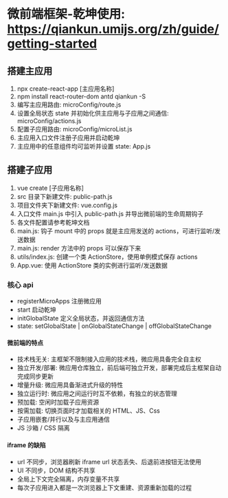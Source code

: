# 微前端框架-乾坤使用: https://qiankun.umijs.org/zh/guide/getting-started

## 搭建主应用

1. npx create-react-app [主应用名称]
2. npm install react-router-dom antd qiankun -S
3. 编写主应用路由: microConfig/route.js
4. 设置全局状态 state 并初始化供主应用与子应用之间通信: microConfig/actions.js
5. 配置子应用路由: microConfig/microList.js
6. 主应用入口文件注册子应用并启动乾坤
7. 主应用中的任意组件均可监听并设置 state: App.js

## 搭建子应用

1. vue create [子应用名称]
2. src 目录下新建文件: public-path.js
3. 项目文件夹下新建文件: vue.config.js
4. 入口文件 main.js 中引入 public-path.js 并导出微前端的生命周期钩子
5. 各文件配置请参考乾坤文档
6. main.js: 钩子 mount 中的 props 就是主应用发送的 actions，可进行监听/发送数据
7. main.js: render 方法中的 props 可以保存下来
8. utils/index.js: 创建一个类 ActionStore，使用单例模式保存 actions
9. App.vue: 使用 ActionStore 类的实例进行监听/发送数据

### 核心 api

- registerMicroApps 注册微应用
- start 启动乾坤
- initGlobalState 定义全局状态，并返回通信方法
- state: setGlobalState | onGlobalStateChange | offGlobalStateChange

#### 微前端的特点

- 技术栈无关: 主框架不限制接入应用的技术栈，微应用具备完全自主权
- 独立开发/部署: 微应用仓库独立，前后端可独立开发，部署完成后主框架自动完成同步更新
- 增量升级: 微应⽤具备渐进式升级的特性
- 独⽴运⾏时: 微应⽤之间运⾏时互不依赖，有独⽴的状态管理
- 预加载: 空闲时加载子应用资源
- 按需加载: 切换页面时才加载相关的 HTML、JS、Css
- 子应用嵌套/并行以及与主应用通信
- JS 沙箱 / CSS 隔离

#### iframe 的缺陷

- url 不同步，浏览器刷新 iframe url 状态丢失、后退前进按钮无法使用
- UI 不同步，DOM 结构不共享
- 全局上下文完全隔离，内存变量不共享
- 每次子应用进入都是一次浏览器上下文重建、资源重新加载的过程
